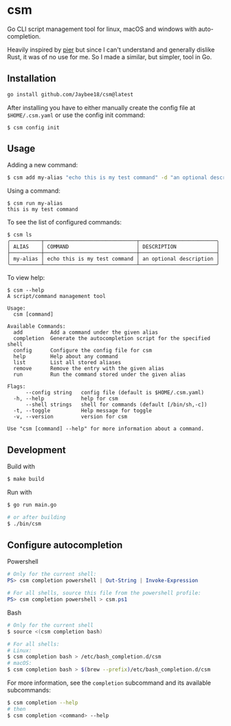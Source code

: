 # csm
Go CLI script management tool for linux, macOS and windows with auto-completion.

Heavily inspired by [pier](https://github.com/pier-cli/pier) but since I can't understand and generally dislike Rust, it was of no use for me. So I made a similar, but simpler, tool in Go.

## Installation
```sh
go install github.com/Jaybee18/csm@latest
```
After installing you have to either manually create the config file at `$HOME/.csm.yaml` or use the config init command:
```
$ csm config init
```

## Usage
Adding a new command:
```sh
$ csm add my-alias "echo this is my test command" -d "an optional description"
```
Using a command:
```
$ csm run my-alias
this is my test command
```
To see the list of configured commands:
```
$ csm ls
╭──────────┬──────────────────────────────┬─────────────────────────╮
│ ALIAS    │ COMMAND                      │ DESCRIPTION             │
├──────────┼──────────────────────────────┼─────────────────────────┤
│ my-alias │ echo this is my test command │ an optional description │
╰──────────┴──────────────────────────────┴─────────────────────────╯
```
To view help:
```
$ csm --help
A script/command management tool

Usage:
  csm [command]

Available Commands:
  add         Add a command under the given alias
  completion  Generate the autocompletion script for the specified shell
  config      Configure the config file for csm
  help        Help about any command
  list        List all stored aliases
  remove      Remove the entry with the given alias
  run         Run the command stored under the given alias

Flags:
      --config string   config file (default is $HOME/.csm.yaml)
  -h, --help            help for csm
      --shell strings   shell for commands (default [/bin/sh,-c])
  -t, --toggle          Help message for toggle
  -v, --version         version for csm

Use "csm [command] --help" for more information about a command.
```

## Development
Build with
```sh
$ make build
```
Run with
```sh
$ go run main.go

# or after building
$ ./bin/csm
```

## Configure autocompletion
Powershell
```powershell
# Only for the current shell:
PS> csm completion powershell | Out-String | Invoke-Expression

# For all shells, source this file from the powershell profile:
PS> csm completion powershell > csm.ps1
```

Bash
```sh
# Only for the current shell
$ source <(csm completion bash)

# For all shells:
# Linux:
$ csm completion bash > /etc/bash_completion.d/csm
# macOS:
$ csm completion bash > $(brew --prefix)/etc/bash_completion.d/csm
```

For more information, see the `completion` subcommand and its available subcommands:
```sh
$ csm completion --help
# then
$ csm completion <command> --help
```
